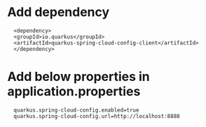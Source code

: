 # Add dependency
      
      <dependency>
      <groupId>io.quarkus</groupId>
      <artifactId>quarkus-spring-cloud-config-client</artifactId>
      </dependency>

# Add below properties in application.properties

      quarkus.spring-cloud-config.enabled=true
      quarkus.spring-cloud-config.url=http://localhost:8888
